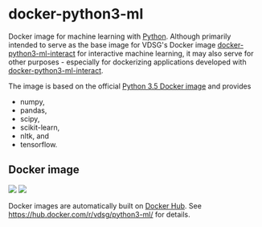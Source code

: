 # docker-python3-ml

Docker image for machine learning with [Python](http://www.python.org).
Although primarily intended to serve as the base image for VDSG's Docker image
[docker-python3-ml-interact](https://github.com/ViennaDSG/docker-python3-ml-interact)
for interactive machine learning, it may also serve for other purposes - especially for
dockerizing applications developed with [docker-python3-ml-interact](https://github.com/ViennaDSG/docker-python3-ml-interact).

The image is based on the official [Python 3.5 Docker image](https://hub.docker.com/_/python/) and provides
* numpy,
* pandas,
* scipy,
* scikit-learn,
* nltk, and
* tensorflow.

## Docker image
[![](https://images.microbadger.com/badges/image/vdsg/python3-ml.svg)](https://microbadger.com/images/vdsg/python3-ml "Get your own image badge on microbadger.com")
[![](https://images.microbadger.com/badges/version/vdsg/python3-ml.svg)](https://microbadger.com/images/vdsg/python3-ml "Get your own version badge on microbadger.com")

Docker images are automatically built on [Docker Hub](https://hub.docker.com).
See https://hub.docker.com/r/vdsg/python3-ml/ for details.